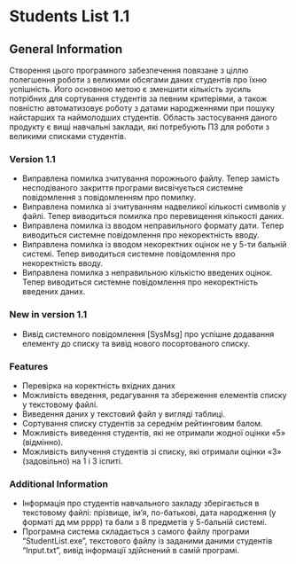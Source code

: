 # Students List 1.1

## General Information
Створення цього програмного забезпечення повязане з ціллю полегшення роботи з великими обсягами даних студентів про їхню успішність. Його основною метою є зменшити кількість зусиль потрібних для сортування студентів за певним критеріями, а також повністю автоматизовує роботу з датами народженнями при пошуку найстарших та наймолодших студентів. Область застосування даного продукту є вищі навчальні заклади, які потребують ПЗ для роботи з великими списками студентів.

### Version 1.1

 - Виправлена помилка зчитування порожнього файлу. Тепер замість несподіваного закриття програми висвічується системне повідомлення з повідомленням про помилку.
 - Виправлена помилка зі зчитуванням надвеликої кількості символів у файлі. Тепер виводиться помилка про перевищення кількості даних.
 - Виправлена помилка із вводом неправильного формату дати. Тепер виводиться системне повідомлення про некоректність вводу.
 - Виправлена помилка із вводом некоректних оцінок не у 5-ти бальній системі. Тепер виводиться системне повідомлення про некоректність вводу.
 - Виправлена помилка з неправильною кількістю введених оцінок. Тепер виводиться системне повідомлення про некоректність введених даних.

### New in version 1.1
 - Вивід системного повідомлення [SysMsg] про успішне додавання елементу до списку та вивід нового посортованого списку. 


### Features

- Перевірка на коректність вхідних даних
- Можливість введення, редагування та збереження елементів списку у текстовому файлі.
- Виведення даних у текстовий файл у вигляді таблиці.
- Сортування списку студентів за середнім рейтинговим балом.
- Можливість виведення студентів, які не отримали жодної оцінки «5» (відмінно).
- Можливість вилучення студентів зі списку, які отримали оцінки «3» (задовільно) на 1 і 3 іспиті.

### Additional Information
- Інформація про студентів навчального закладу зберігається в текстовому файлі: прізвище, ім’я, по-батькові, дата народження (у форматі дд мм рррр) та бали з 8 предметів у 5-бальній системі.
- Програмна система складається з самого файлу програми “StudentList.exe”, текстового файлу із заданими даними студентів “Input.txt”, вивід інформації здійснений в самій програмі.

